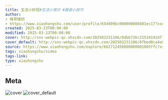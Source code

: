 ```yaml
---
title: 生活小妙招#生活小常识 #服装小技巧
author:
- 峰哥缝纫
- https://www.xiaohongshu.com/user/profile/65d409bc000000000401ec17?xsec_token=undefined
created: 2025-03-23T00:00:00
modified: 2025-03-23T00:00:00
cover: http://sns-webpic-qc.xhscdn.com/202503231106/0db6736c21534192df77e5e511710ce7/1040g008311tr75uphm505pek16u13r0nqru4vvg!nc_n_webp_prv_1
cover_default: http://sns-webpic-qc.xhscdn.com/202503231106/8fbed0ca4a9a40fe320106f059760091/1040g008311tr75uphm505pek16u13r0nqru4vvg!nc_n_webp_mw_1
source: https://www.xiaohongshu.com/explore/662712450000000001005ffc?xsec_token=ABy-iwODSxhGoaTDMxPxgqo9VjPJtQH18bamBeYyZip_A=
tags: xiaohongshu/video
tags-link:
type: xiaohongshu
---
```


## Meta

![cover](http://sns-webpic-qc.xhscdn.com/202503231106/0db6736c21534192df77e5e511710ce7/1040g008311tr75uphm505pek16u13r0nqru4vvg!nc_n_webp_prv_1)
![cover_default](http://sns-webpic-qc.xhscdn.com/202503231106/8fbed0ca4a9a40fe320106f059760091/1040g008311tr75uphm505pek16u13r0nqru4vvg!nc_n_webp_mw_1)
